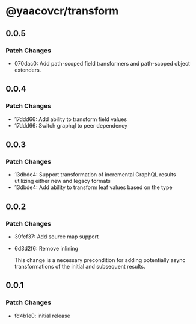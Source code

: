 # @yaacovcr/transform

## 0.0.5

### Patch Changes

- 070dac0: Add path-scoped field transformers and path-scoped object extenders.

## 0.0.4

### Patch Changes

- 17ddd66: Add ability to transform field values
- 17ddd66: Switch graphql to peer dependency

## 0.0.3

### Patch Changes

- 13dbde4: Support transformation of incremental GraphQL results utilizing either new and legacy formats
- 13dbde4: Add ability to transform leaf values based on the type

## 0.0.2

### Patch Changes

- 39fcf37: Add source map support
- 6d3d2f6: Remove inlining

  This change is a necessary precondition for adding potentially async transformations of the initial and subsequent results.

## 0.0.1

### Patch Changes

- fd4b1e0: initial release
